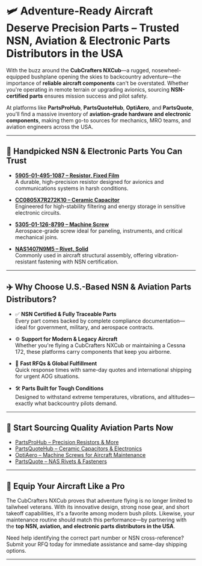 # 🛩️ Adventure-Ready Aircraft Deserve Precision Parts – Trusted NSN, Aviation & Electronic Parts Distributors in the USA

With the buzz around the **CubCrafters NXCub**—a rugged, nosewheel-equipped bushplane opening the skies to backcountry adventure—the importance of **reliable aircraft components** can't be overstated. Whether you're operating in remote terrain or upgrading avionics, sourcing **NSN-certified parts** ensures mission success and pilot safety.

At platforms like **PartsProHub**, **PartsQuoteHub**, **OptiAero**, and **PartsQuote**, you'll find a massive inventory of **aviation-grade hardware and electronic components**, making them go-to sources for mechanics, MRO teams, and aviation engineers across the USA.

---

## 🔧 Handpicked NSN & Electronic Parts You Can Trust

- [**5905-01-495-1087 – Resistor, Fixed Film**](https://www.partsprohub.com/5905014951087.html)  
  A durable, high-precision resistor designed for avionics and communications systems in harsh conditions.

- [**CC0805X7R272K10 – Ceramic Capacitor**](https://www.partsquotehub.org/CC0805X7R272K10.html)  
  Engineered for high-stability filtering and energy storage in sensitive electronic circuits.

- [**5305-01-126-8799 – Machine Screw**](https://www.optiaero.com/5305011268799.html)  
  Aerospace-grade screw ideal for paneling, instruments, and critical mechanical joins.

- [**NAS1407N9M5 – Rivet, Solid**](https://www.partsquote.org/NAS1407N9M5.html)  
  Commonly used in aircraft structural assembly, offering vibration-resistant fastening with NSN certification.

---

## ✈️ Why Choose U.S.-Based NSN & Aviation Parts Distributors?

- ✅ **NSN Certified & Fully Traceable Parts**  
  Every part comes backed by complete compliance documentation—ideal for government, military, and aerospace contracts.

- ⚙️ **Support for Modern & Legacy Aircraft**  
  Whether you're flying a CubCrafters NXCub or maintaining a Cessna 172, these platforms carry components that keep you airborne.

- 🚚 **Fast RFQs & Global Fulfillment**  
  Quick response times with same-day quotes and international shipping for urgent AOG situations.

- 🛠️ **Parts Built for Tough Conditions**  
  Designed to withstand extreme temperatures, vibrations, and altitudes—exactly what backcountry pilots demand.

---

## 🔗 Start Sourcing Quality Aviation Parts Now

- [PartsProHub – Precision Resistors & More](https://www.partsprohub.com/5905014951087.html)  
- [PartsQuoteHub – Ceramic Capacitors & Electronics](https://www.partsquotehub.org/CC0805X7R272K10.html)  
- [OptiAero – Machine Screws for Aircraft Maintenance](https://www.optiaero.com/5305011268799.html)  
- [PartsQuote – NAS Rivets & Fasteners](https://www.partsquote.org/NAS1407N9M5.html)

---

## 🧰 Equip Your Aircraft Like a Pro

The CubCrafters NXCub proves that adventure flying is no longer limited to tailwheel veterans. With its innovative design, strong nose gear, and short takeoff capabilities, it's a favorite among modern bush pilots. Likewise, your maintenance routine should match this performance—by partnering with the **top NSN, aviation, and electronic parts distributors in the USA**.

Need help identifying the correct part number or NSN cross-reference? Submit your RFQ today for immediate assistance and same-day shipping options.

---

